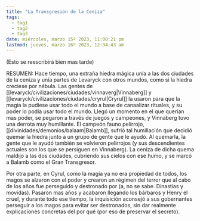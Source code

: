 ```yaml
---
title: "La Transgresión de la Ceniza" 
tags:
  - tag1
  - tag2
  - tag3
date: miércoles, marzo 15º 2023, 11:00:21 pm
lastmod: jueves, marzo 16º 2023, 12:34:43 am
---
```



(Esto se reescribirá bien mas tarde)

RESUMEN: Hace tiempo, una extraña hiedra mágica unía a las dos ciudades de la ceniza y unía partes de Levaryck con otros mundos, como si la hiedra creciese por nébula. Las gentes de [[levaryck/civilizaciones/ciudades/vinnaverg|Vinnaberg]] y [[levaryck/civilizaciones/ciudades/cryrul|Cryrul]] la usaron para que la magia la pudiese usar todo el mundo a base de canaalizar rituales, y su poder lo podía usar todo el mundo. Llegó un momento en el que querían mas poder, se pegaron a través de juegos y campeones, y Vinnaberg tuvo una derrota muy humillante. El campeón fauno pelirrojo, [[divinidades/demonios/balaam|Balamb]], sufrió tal humillación que decidió quemar la hiedra junto a un grupo de gente que le ayudó. Al quemarla, la gente que le ayudó también se volvieron pelirrojos (y sus descendientes actuales son los que se persiguen en Vinnaberg). La ceniza de dicha quema maldijo a las dos ciudades, cubriendo sus cielos con ese humo, y se marcó a Balamb como el Gran Transgresor.

Por otra parte, en Cyrul, como la magia ya no era propiedad de todos, los magos se alzaron con el poder y crearon un régimen del terror que al cabo de los años fue perseguido y destronado por (a, no se sabe. Dinastías y movidas). Pasaron mas años y acabaron llegando los bárbaros y Henry el cruel, y durante todo ese tiempo, la inquisición aconsejó a sus gobernantes perseguir a los magos para evitar ser destronados, sin dar realmente explicaciones concretas del por qué (por eso de preservar el secreto).
